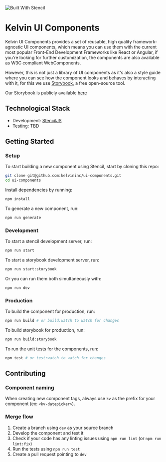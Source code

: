 ![Built With Stencil](https://img.shields.io/badge/-Built%20With%20Stencil-16161d.svg?logo=data%3Aimage%2Fsvg%2Bxml%3Bbase64%2CPD94bWwgdmVyc2lvbj0iMS4wIiBlbmNvZGluZz0idXRmLTgiPz4KPCEtLSBHZW5lcmF0b3I6IEFkb2JlIElsbHVzdHJhdG9yIDE5LjIuMSwgU1ZHIEV4cG9ydCBQbHVnLUluIC4gU1ZHIFZlcnNpb246IDYuMDAgQnVpbGQgMCkgIC0tPgo8c3ZnIHZlcnNpb249IjEuMSIgaWQ9IkxheWVyXzEiIHhtbG5zPSJodHRwOi8vd3d3LnczLm9yZy8yMDAwL3N2ZyIgeG1sbnM6eGxpbms9Imh0dHA6Ly93d3cudzMub3JnLzE5OTkveGxpbmsiIHg9IjBweCIgeT0iMHB4IgoJIHZpZXdCb3g9IjAgMCA1MTIgNTEyIiBzdHlsZT0iZW5hYmxlLWJhY2tncm91bmQ6bmV3IDAgMCA1MTIgNTEyOyIgeG1sOnNwYWNlPSJwcmVzZXJ2ZSI%2BCjxzdHlsZSB0eXBlPSJ0ZXh0L2NzcyI%2BCgkuc3Qwe2ZpbGw6I0ZGRkZGRjt9Cjwvc3R5bGU%2BCjxwYXRoIGNsYXNzPSJzdDAiIGQ9Ik00MjQuNywzNzMuOWMwLDM3LjYtNTUuMSw2OC42LTkyLjcsNjguNkgxODAuNGMtMzcuOSwwLTkyLjctMzAuNy05Mi43LTY4LjZ2LTMuNmgzMzYuOVYzNzMuOXoiLz4KPHBhdGggY2xhc3M9InN0MCIgZD0iTTQyNC43LDI5Mi4xSDE4MC40Yy0zNy42LDAtOTIuNy0zMS05Mi43LTY4LjZ2LTMuNkgzMzJjMzcuNiwwLDkyLjcsMzEsOTIuNyw2OC42VjI5Mi4xeiIvPgo8cGF0aCBjbGFzcz0ic3QwIiBkPSJNNDI0LjcsMTQxLjdIODcuN3YtMy42YzAtMzcuNiw1NC44LTY4LjYsOTIuNy02OC42SDMzMmMzNy45LDAsOTIuNywzMC43LDkyLjcsNjguNlYxNDEuN3oiLz4KPC9zdmc%2BCg%3D%3D&colorA=16161d&style=flat-square)

# Kelvin UI Components

Kelvin UI Components provides a set of reusable, high quality framework-agnostic UI components, which means you can use them with the current most popular Front-End Development Frameworks like React or Angular, if you're looking for further customization, the components are also available as W3C compliant WebComponents.

However, this is not just a library of UI components as it's also a style guide where you can see how the component looks and behaves by interacting with it, for this we use [Storybook](https://storybook.js.org/), a free open-source tool.

Our Storybook is publicly available [here]()

## Technological Stack
* Development: [StencilJS](https://stenciljs.com/docs/introduction)
* Testing: TBD
## Getting Started
### Setup

To start building a new component using Stencil, start by cloning this repo:

```bash
git clone git@github.com:kelvininc/ui-components.git
cd ui-components
```

Install dependencies by running:

```bash
npm install
```

To generate a new component, run:

```bash
npm run generate
```

### Development
To start a stencil development server, run:

```bash
npm run start
```

To start a storybook development server, run:
```bash
npm run start:storybook
```

Or you can run them both simultaneously with:
```bash
npm run dev
```

### Production
To build the component for production, run:

```bash
npm run build # or build:watch to watch for changes
```

To build storybook for production, run:
```bash
npm run build:storybook
```

To run the unit tests for the components, run:

```bash
npm test # or test:watch to watch for changes
```
## Contributing

### Component naming
When creating new component tags, always use `kv` as the prefix for your component (ex: `<kv-datepicker>`).
### Merge flow
1. Create a branch using `dev` as your source branch
2. Develop the component and test it
3. Check if your code has any linting issues using `npm run lint` (or `npm run lint:fix`)
4. Run the tests using `npm run test`
5. Create a pull request pointing to `dev`
